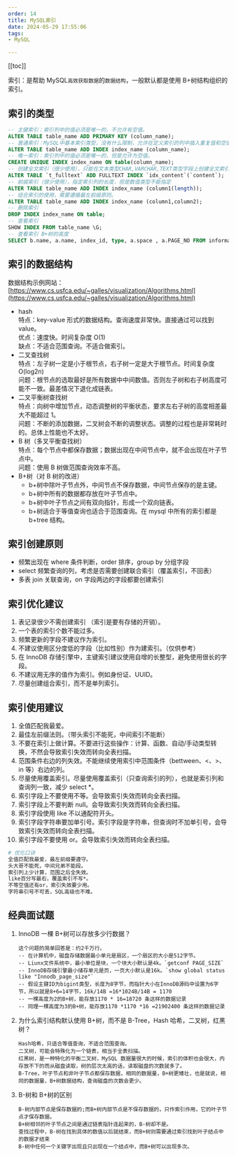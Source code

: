 ```yaml
---
order: 14
title: MySQL索引
date: 2024-05-29 17:55:06
tags:
- MySQL

---
```


<!-- more -->
[[toc]]

索引：是帮助 MySQL`高效获取数据`的`数据结构`，一般默认都是使用 B+树结构组织的索引。

<!-- more -->

## 索引的类型

```sql
-- 主键索引：索引列中的值必须是唯一的，不允许有空值。
ALTER TABLE table_name ADD PRIMARY KEY (column_name);
-- 普通索引：MySQL中基本索引类型，没有什么限制，允许在定义索引的列中插入重复值和空值。
ALTER TABLE table_name ADD INDEX index_name (column_name);
-- 唯一索引：索引列中的值必须是唯一的，但是允许为空值。
CREATE UNIQUE INDEX index_name ON table(column_name);
-- 创建全文索引（很少使用），只能在文本类型CHAR,VARCHAR,TEXT类型字段上创建全文索引
ALTER TABLE `t_fulltext` ADD FULLTEXT INDEX `idx_content`(`content`);
-- 前缀索引（很少使用），指定索引列的长度，但是数值类型不能指定
ALTER TABLE table_name ADD INDEX index_name (column1(length));
-- 组合索引的使用，需要遵循最左前缀原则。
ALTER TABLE table_name ADD INDEX index_name (column1,column2);
-- 删除索引
DROP INDEX index_name ON table;
-- 查看索引
SHOW INDEX FROM table_name \G;
-- 查看索引 B+树的高度
SELECT b.name, a.name, index_id, type, a.space , a.PAGE_NO FROM information_schema.INNODB_SYS_INDEXES a, information_schema.INNODB_SYS_TABLES b WHERE a.table_id = b.table_id AND a.space <> 0;
```

## 索引的数据结构

数据结构示例网站：[https://www.cs.usfca.edu/~galles/visualization/Algorithms.html](https://www.cs.usfca.edu/~galles/visualization/Algorithms.html)

- hash<br/>
  特点：key-value 形式的数据结构。查询速度非常快。直接通过可以找到 value。<br/>
  优点：速度快。时间复杂度 O(1)<br/>
  缺点：不适合范围查询。不适合做索引。<br/>
- 二叉查找树<br/>
  特点：左子树一定是小于根节点，右子树一定是大于根节点。时间复杂度 O(log2n)<br/>
  问题：根节点的选取最好是所有数据中中间数值。否则左子树和右子树高度可能不一致。最差情况下退化成链表。<br/>
- 二叉平衡树查找树<br/>
  特点：向树中增加节点，动态调整树的平衡状态，要求左右子树的高度相差最大不能超过 1。<br/>
  问题：不断的添加数据，二叉树会不断的调整状态。调整的过程也是非常耗时的。总体上性能也不太好。<br/>
- B 树（多叉平衡查找树）<br/>
  特点：每个节点中都保存数据；数据出现在中间节点中，就不会出现在叶子节点中。<br/>
  问题：使用 B 树做范围查询效率不高。<br/>
- B+树（对 B 树的改进）<br/>
  - b+树中除叶子节点外，中间节点不保存数据，中间节点保存的是主键。
  - b+树中所有的数据都存放在叶子节点中。
  - b+树中叶子节点之间有双向指针，形成一个双向链表。
  - b+树适合于等值查询也适合于范围查询。在 mysql 中所有的索引都是 b+tree 结构。

## 索引创建原则

- 频繁出现在 where 条件判断，order 排序，group by 分组字段
- select 频繁查询的列，考虑是否需要创建联合索引（覆盖索引，不回表）
- 多表 join 关联查询，on 字段两边的字段都要创建索引

## 索引优化建议

1. 表记录很少不需创建索引 （索引是要有存储的开销）。
2. 一个表的索引个数不能过多。
3. 频繁更新的字段不建议作为索引。
4. 不建议使用区分度低的字段（比如性别）作为建索引。（仅供参考）
5. 在 InnoDB 存储引擎中，主键索引建议使用自增的长整型，避免使用很长的字段。
6. 不建议用无序的值作为索引。例如身份证、UUID。
7. 尽量创建组合索引，而不是单列索引。

## 索引使用建议

1. 全值匹配我最爱。
2. 最佳左前缀法则。（带头索引不能死，中间索引不能断）
3. 不要在索引上做计算。不要进行这些操作：计算、函数、自动/手动类型转换，不然会导致索引失效而转向全表扫描。
4. 范围条件右边的列失效。不能继续使用索引中范围条件（bettween、<、>、in 等）右边的列。
5. 尽量使用覆盖索引。尽量使用覆盖索引（只查询索引的列），也就是索引列和查询列一致，减少 select \*。
6. 索引字段上不要使用不等。会导致索引失效而转向全表扫描。
7. 索引字段上不要判断 null。会导致索引失效而转向全表扫描。
8. 索引字段使用 like 不以通配符开头。
9. 索引字段字符串要加单引号。索引字段是字符串，但查询时不加单引号，会导致索引失效而转向全表扫描。
10. 索引字段不要使用 or。会导致索引失效而转向全表扫描。

```bash
# 优化口诀
全值匹配我最爱，最左前缀要遵守。
头大哥不能死，中间兄弟不能段。
索引列上少计算，范围之后全失效。
like百分写最右，覆盖索引不写*。
不等空值还有or，索引失效要少用。
字符串引号不可丢，SQL高级也不难。
```

## 经典面试题

1. InnoDB 一棵 B+树可以存放多少行数据？

   ```
   这个问题的简单回答是：约2千万行。
   -- 在计算机中，磁盘存储数据最小单元是扇区，一个扇区的大小是512字节。
   -- Liunx文件系统中，最小单位是块，一个块大小默认是4k。`getconf PAGE_SIZE`
   -- InnoDB存储引擎最小储存单元是页，一页大小默认是16k。`show global status like "Innodb_page_size"`
   -- 假设主键ID为bigint类型，长度为8字节，而指针大小在InnoDB源码中设置为6字节，所以就是8+6=14字节，16k/14B =16*1024B/14B = 1170
   -- 一棵高度为2的B+树，能存放1170 * 16=18720 条这样的数据记录
   -- 同理一棵高度为3的B+树，能存放1170 *1170 *16 =21902400 条这样的数据记录
   ```

2. 为什么索引结构默认使用 B+树，而不是 B-Tree，Hash 哈希，二叉树，红黑树？

   ```
   Hash哈希，只适合等值查询，不适合范围查询。
   二叉树，可能会特殊化为一个链表，相当于全表扫描。
   红黑树，是一种特化的平衡二叉树，MySQL 数据量很大的时候，索引的体积也会很大，内存放不下的而从磁盘读取，树的层次太高的话，读取磁盘的次数就多了。
   B-Tree，叶子节点和非叶子节点都保存数据，相同的数据量，B+树更矮壮，也是就说，相同的数据量，B+树数据结构，查询磁盘的次数会更少。
   ```

3. B-树和 B+树的区别

   ```
   B-树内部节点是保存数据的;而B+树内部节点是不保存数据的，只作索引作用，它的叶子节点才保存数据。
   B+树相邻的叶子节点之间是通过链表指针连起来的，B-树却不是。
   查找过程中，B-树在找到具体的数值以后就结束，而B+树则需要通过索引找到叶子结点中的数据才结束
   B-树中任何一个关键字出现且只出现在一个结点中，而B+树可以出现多次。
   ```
